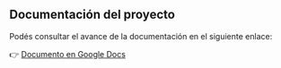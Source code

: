## Documentación del proyecto

Podés consultar el avance de la documentación en el siguiente enlace:

👉 [Documento en Google Docs](https://docs.google.com/document/d/1hl-qqw-NCMVoW8AzKLFLGkvPpJMp0pludJAY4SQz-YY/edit?usp=sharing)
